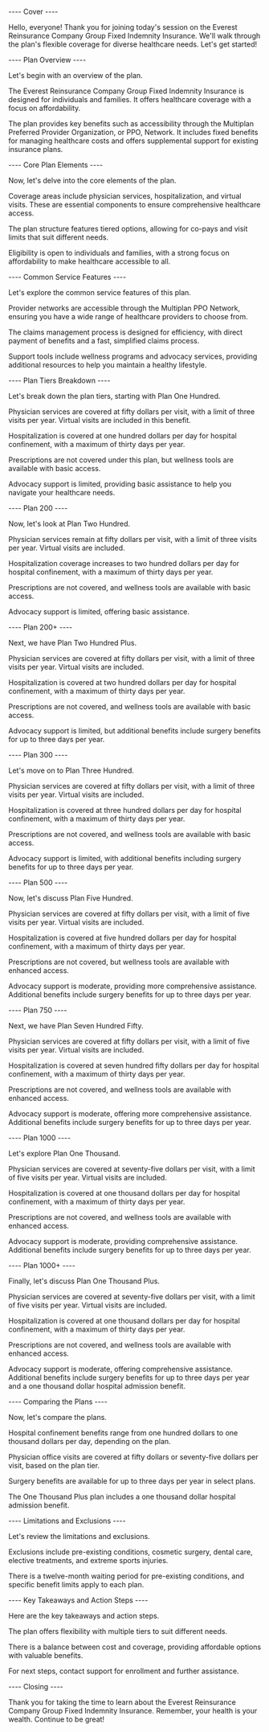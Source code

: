 ---- Cover ----

Hello, everyone! Thank you for joining today's session on the Everest Reinsurance Company Group Fixed Indemnity Insurance. We'll walk through the plan's flexible coverage for diverse healthcare needs. Let's get started!

---- Plan Overview ----

Let's begin with an overview of the plan.

The Everest Reinsurance Company Group Fixed Indemnity Insurance is designed for individuals and families. It offers healthcare coverage with a focus on affordability.

The plan provides key benefits such as accessibility through the Multiplan Preferred Provider Organization, or PPO, Network. It includes fixed benefits for managing healthcare costs and offers supplemental support for existing insurance plans.

---- Core Plan Elements ----

Now, let's delve into the core elements of the plan.

Coverage areas include physician services, hospitalization, and virtual visits. These are essential components to ensure comprehensive healthcare access.

The plan structure features tiered options, allowing for co-pays and visit limits that suit different needs.

Eligibility is open to individuals and families, with a strong focus on affordability to make healthcare accessible to all.

---- Common Service Features ----

Let's explore the common service features of this plan.

Provider networks are accessible through the Multiplan PPO Network, ensuring you have a wide range of healthcare providers to choose from.

The claims management process is designed for efficiency, with direct payment of benefits and a fast, simplified claims process.

Support tools include wellness programs and advocacy services, providing additional resources to help you maintain a healthy lifestyle.

---- Plan Tiers Breakdown ----

Let's break down the plan tiers, starting with Plan One Hundred.

Physician services are covered at fifty dollars per visit, with a limit of three visits per year. Virtual visits are included in this benefit.

Hospitalization is covered at one hundred dollars per day for hospital confinement, with a maximum of thirty days per year.

Prescriptions are not covered under this plan, but wellness tools are available with basic access.

Advocacy support is limited, providing basic assistance to help you navigate your healthcare needs.

---- Plan 200 ----

Now, let's look at Plan Two Hundred.

Physician services remain at fifty dollars per visit, with a limit of three visits per year. Virtual visits are included.

Hospitalization coverage increases to two hundred dollars per day for hospital confinement, with a maximum of thirty days per year.

Prescriptions are not covered, and wellness tools are available with basic access.

Advocacy support is limited, offering basic assistance.

---- Plan 200+ ----

Next, we have Plan Two Hundred Plus.

Physician services are covered at fifty dollars per visit, with a limit of three visits per year. Virtual visits are included.

Hospitalization is covered at two hundred dollars per day for hospital confinement, with a maximum of thirty days per year.

Prescriptions are not covered, and wellness tools are available with basic access.

Advocacy support is limited, but additional benefits include surgery benefits for up to three days per year.

---- Plan 300 ----

Let's move on to Plan Three Hundred.

Physician services are covered at fifty dollars per visit, with a limit of three visits per year. Virtual visits are included.

Hospitalization is covered at three hundred dollars per day for hospital confinement, with a maximum of thirty days per year.

Prescriptions are not covered, and wellness tools are available with basic access.

Advocacy support is limited, with additional benefits including surgery benefits for up to three days per year.

---- Plan 500 ----

Now, let's discuss Plan Five Hundred.

Physician services are covered at fifty dollars per visit, with a limit of five visits per year. Virtual visits are included.

Hospitalization is covered at five hundred dollars per day for hospital confinement, with a maximum of thirty days per year.

Prescriptions are not covered, but wellness tools are available with enhanced access.

Advocacy support is moderate, providing more comprehensive assistance. Additional benefits include surgery benefits for up to three days per year.

---- Plan 750 ----

Next, we have Plan Seven Hundred Fifty.

Physician services are covered at fifty dollars per visit, with a limit of five visits per year. Virtual visits are included.

Hospitalization is covered at seven hundred fifty dollars per day for hospital confinement, with a maximum of thirty days per year.

Prescriptions are not covered, and wellness tools are available with enhanced access.

Advocacy support is moderate, offering more comprehensive assistance. Additional benefits include surgery benefits for up to three days per year.

---- Plan 1000 ----

Let's explore Plan One Thousand.

Physician services are covered at seventy-five dollars per visit, with a limit of five visits per year. Virtual visits are included.

Hospitalization is covered at one thousand dollars per day for hospital confinement, with a maximum of thirty days per year.

Prescriptions are not covered, and wellness tools are available with enhanced access.

Advocacy support is moderate, providing comprehensive assistance. Additional benefits include surgery benefits for up to three days per year.

---- Plan 1000+ ----

Finally, let's discuss Plan One Thousand Plus.

Physician services are covered at seventy-five dollars per visit, with a limit of five visits per year. Virtual visits are included.

Hospitalization is covered at one thousand dollars per day for hospital confinement, with a maximum of thirty days per year.

Prescriptions are not covered, and wellness tools are available with enhanced access.

Advocacy support is moderate, offering comprehensive assistance. Additional benefits include surgery benefits for up to three days per year and a one thousand dollar hospital admission benefit.

---- Comparing the Plans ----

Now, let's compare the plans.

Hospital confinement benefits range from one hundred dollars to one thousand dollars per day, depending on the plan.

Physician office visits are covered at fifty dollars or seventy-five dollars per visit, based on the plan tier.

Surgery benefits are available for up to three days per year in select plans.

The One Thousand Plus plan includes a one thousand dollar hospital admission benefit.

---- Limitations and Exclusions ----

Let's review the limitations and exclusions.

Exclusions include pre-existing conditions, cosmetic surgery, dental care, elective treatments, and extreme sports injuries.

There is a twelve-month waiting period for pre-existing conditions, and specific benefit limits apply to each plan.

---- Key Takeaways and Action Steps ----

Here are the key takeaways and action steps.

The plan offers flexibility with multiple tiers to suit different needs.

There is a balance between cost and coverage, providing affordable options with valuable benefits.

For next steps, contact support for enrollment and further assistance.

---- Closing ----

Thank you for taking the time to learn about the Everest Reinsurance Company Group Fixed Indemnity Insurance. Remember, your health is your wealth. Continue to be great!